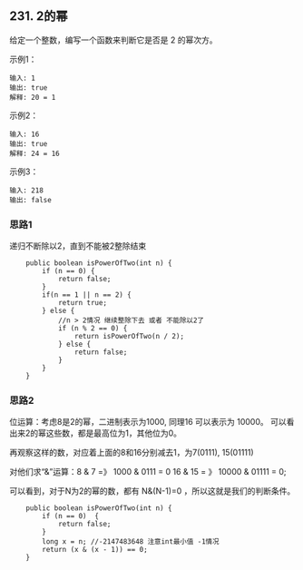 ## 231. 2的幂

给定一个整数，编写一个函数来判断它是否是 2 的幂次方。

示例1：
```  
输入: 1
输出: true
解释: 20 = 1

```  

示例2：
```  
输入: 16
输出: true
解释: 24 = 16

``` 

示例3：
```  
输入: 218
输出: false

``` 

### 思路1
递归不断除以2，直到不能被2整除结束

```   
    public boolean isPowerOfTwo(int n) {
        if (n == 0) {
            return false;
        }
        if(n == 1 || n == 2) {
            return true;
        } else {
            //n > 2情况 继续整除下去 或者 不能除以2了
            if (n % 2 == 0) {
                return isPowerOfTwo(n / 2);
            } else {
                return false;
            }
        }
    }
```

### 思路2
位运算：考虑8是2的幂，二进制表示为1000, 同理16 可以表示为 10000。 可以看出来2的幂这些数，都是最高位为1，其他位为0。

再观察这样的数，对应着上面的8和16分别减去1，为7(0111), 15(01111)

对他们求“&”运算：8 & 7 =》 1000 & 0111 = 0   16 & 15 = 》 10000 & 01111 = 0;

可以看到，对于N为2的幂的数，都有 N&(N-1)=0 ，所以这就是我们的判断条件。
``` 
    public boolean isPowerOfTwo(int n) {
        if (n == 0)  {
            return false;
        }
        long x = n; //-2147483648 注意int最小值 -1情况
        return (x & (x - 1)) == 0;
    }
``` 